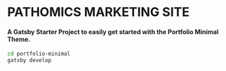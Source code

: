 # PATHOMICS MARKETING SITE
#### A Gatsby Starter Project to easily get started with the Portfolio Minimal Theme.

```sh
cd portfolio-minimal
gatsby develop
```
